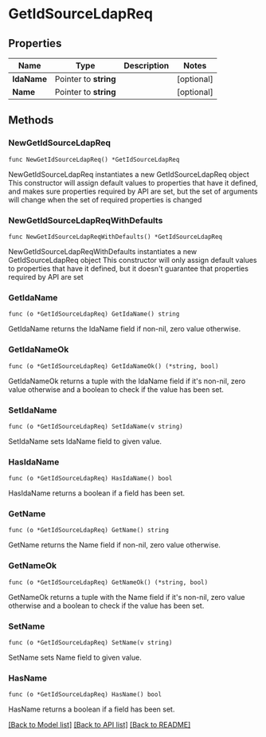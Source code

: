 # GetIdSourceLdapReq

## Properties

Name | Type | Description | Notes
------------ | ------------- | ------------- | -------------
**IdaName** | Pointer to **string** |  | [optional] 
**Name** | Pointer to **string** |  | [optional] 

## Methods

### NewGetIdSourceLdapReq

`func NewGetIdSourceLdapReq() *GetIdSourceLdapReq`

NewGetIdSourceLdapReq instantiates a new GetIdSourceLdapReq object
This constructor will assign default values to properties that have it defined,
and makes sure properties required by API are set, but the set of arguments
will change when the set of required properties is changed

### NewGetIdSourceLdapReqWithDefaults

`func NewGetIdSourceLdapReqWithDefaults() *GetIdSourceLdapReq`

NewGetIdSourceLdapReqWithDefaults instantiates a new GetIdSourceLdapReq object
This constructor will only assign default values to properties that have it defined,
but it doesn't guarantee that properties required by API are set

### GetIdaName

`func (o *GetIdSourceLdapReq) GetIdaName() string`

GetIdaName returns the IdaName field if non-nil, zero value otherwise.

### GetIdaNameOk

`func (o *GetIdSourceLdapReq) GetIdaNameOk() (*string, bool)`

GetIdaNameOk returns a tuple with the IdaName field if it's non-nil, zero value otherwise
and a boolean to check if the value has been set.

### SetIdaName

`func (o *GetIdSourceLdapReq) SetIdaName(v string)`

SetIdaName sets IdaName field to given value.

### HasIdaName

`func (o *GetIdSourceLdapReq) HasIdaName() bool`

HasIdaName returns a boolean if a field has been set.

### GetName

`func (o *GetIdSourceLdapReq) GetName() string`

GetName returns the Name field if non-nil, zero value otherwise.

### GetNameOk

`func (o *GetIdSourceLdapReq) GetNameOk() (*string, bool)`

GetNameOk returns a tuple with the Name field if it's non-nil, zero value otherwise
and a boolean to check if the value has been set.

### SetName

`func (o *GetIdSourceLdapReq) SetName(v string)`

SetName sets Name field to given value.

### HasName

`func (o *GetIdSourceLdapReq) HasName() bool`

HasName returns a boolean if a field has been set.


[[Back to Model list]](../README.md#documentation-for-models) [[Back to API list]](../README.md#documentation-for-api-endpoints) [[Back to README]](../README.md)


